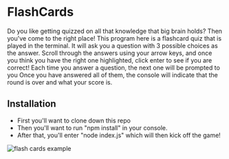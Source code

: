 # FlashCards
Do you like getting quizzed on all that knowledge that big brain holds? Then you've come to the right place!
This program here is a flashcard quiz that is played in the terminal. It will ask you a question with 3 possible choices as the answer. Scroll through the answers using your arrow keys, and once you think you have the right one highlighted, click enter to see if you are correct!
Each time you answer a question, the next one will be prompted to you
Once you have answered all of them, the console will indicate that the round is over and what your score is.

## Installation
- First you'll want to clone down this repo
- Then you'll want to run "npm install" in your console.
- After that, you'll enter "node index.js" which will then kick off the game!

![flash cards example](https://giphy.com/gifs/KxkoB5318FCcXJLYql/html5)
